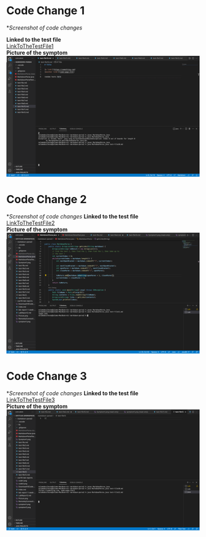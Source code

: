 # Code Change 1 
**Screenshot of code changes*

**Linked to the test file** \
[LinkToTheTestFile1](https://github.com/Salam-Aboul-Hosn/markdown-parse/commit/fe48eaa3de504613f4dc99fb3419e9c293c6fec0) \
**Picture of the symptom** 
![Image](symptom1.png)

# Code Change 2
**Screenshot of code changes*
**Linked to the test file** \
[LinkToTheTestFile2](https://github.com/Salam-Aboul-Hosn/markdown-parse/commit/68ef65cd56ee8afb30c0542444c3e2de58c67895) \
**Picture of the symptom** 
![Image](symptom2.png)


# Code Change 3
**Screenshot of code changes*
**Linked to the test file** \
[LinkToTheTestFile3](https://github.com/Salam-Aboul-Hosn/markdown-parse/commit/a06a975192b0d64625d74f976d0c3c3ec2418fc4) \
**Picture of the symptom** 
![Image](symptom3.png)
